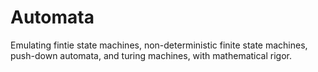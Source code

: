 # Automata
Emulating fintie state machines, non-deterministic finite state machines, push-down automata, and turing machines, with mathematical rigor.
